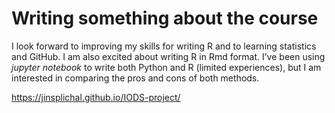 
# Writing something about the course

I look forward to improving my skills for writing R and to learning
statistics and GitHub. I am also excited about writing R in Rmd format.
I’ve been using *jupyter notebook* to write both Python and R (limited
experiences), but I am interested in comparing the pros and cons of both
methods.

<https://jinsplichal.github.io/IODS-project/>
